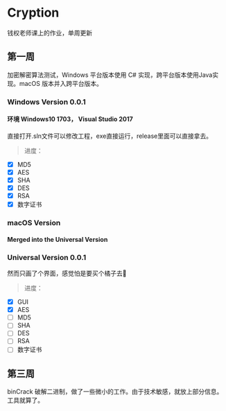 # Cryption
钱权老师课上的作业，单周更新

## 第一周
加密解密算法测试，Windows 平台版本使用 C# 实现，跨平台版本使用Java实现。macOS 版本并入跨平台版本。

### Windows Version 0.0.1
#### 环境 Windows10 1703， Visual Studio 2017
直接打开.sln文件可以修改工程，exe直接运行，release里面可以直接拿去。
>进度：
- [x] MD5
- [x] AES
- [x] SHA
- [x] DES
- [x] RSA
- [x] 数字证书

### macOS Version
#### Merged into the Universal Version

### Universal Version 0.0.1
然而只画了个界面，感觉怕是要买个橘子去🍊
>进度：
- [x] GUI
- [x] AES
- [ ] MD5
- [ ] SHA
- [ ] DES
- [ ] RSA
- [ ] 数字证书

## 第三周
binCrack 破解二进制，做了一些微小的工作。由于技术敏感，就放上部分信息。工具就算了。
